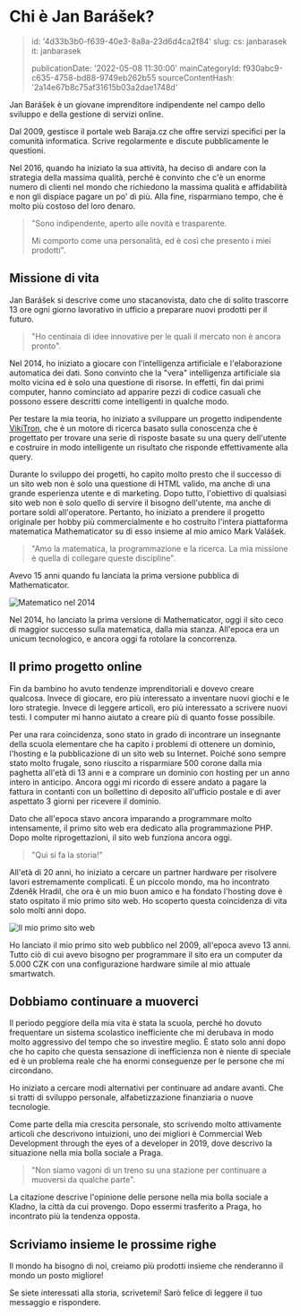 Chi è Jan Barášek?
==================

> id: '4d33b3b0-f639-40e3-8a8a-23d6d4ca2f84'
> slug:
> 	cs: janbarasek
> 	it: janbarasek
>
> publicationDate: '2022-05-08 11:30:00'
> mainCategoryId: f930abc9-c635-4758-bd88-9749eb262b55
> sourceContentHash: '2a14e67b8c75af31615b03a2dae1748d'

Jan Barášek è un giovane imprenditore indipendente nel campo dello sviluppo e della gestione di servizi online.

Dal 2009, gestisce il portale web Baraja.cz che offre servizi specifici per la comunità informatica. Scrive regolarmente e discute pubblicamente le questioni.

Nel 2016, quando ha iniziato la sua attività, ha deciso di andare con la strategia della massima qualità, perché è convinto che c'è un enorme numero di clienti nel mondo che richiedono la massima qualità e affidabilità e non gli dispiace pagare un po' di più. Alla fine, risparmiano tempo, che è molto più costoso del loro denaro.

> "Sono indipendente, aperto alle novità e trasparente.
>
> Mi comporto come una personalità, ed è così che presento i miei prodotti".

Missione di vita
---------------

Jan Barášek si descrive come uno stacanovista, dato che di solito trascorre 13 ore ogni giorno lavorativo in ufficio a preparare nuovi prodotti per il futuro.

> "Ho centinaia di idee innovative per le quali il mercato non è ancora pronto".

Nel 2014, ho iniziato a giocare con l'intelligenza artificiale e l'elaborazione automatica dei dati. Sono convinto che la "vera" intelligenza artificiale sia molto vicina ed è solo una questione di risorse. In effetti, fin dai primi computer, hanno cominciato ad apparire pezzi di codice casuali che possono essere descritti come intelligenti in qualche modo.

Per testare la mia teoria, ho iniziato a sviluppare un progetto indipendente [VikiTron](https://vikitron.com), che è un motore di ricerca basato sulla conoscenza che è progettato per trovare una serie di risposte basate su una query dell'utente e costruire in modo intelligente un risultato che risponde effettivamente alla query.

Durante lo sviluppo dei progetti, ho capito molto presto che il successo di un sito web non è solo una questione di HTML valido, ma anche di una grande esperienza utente e di marketing. Dopo tutto, l'obiettivo di qualsiasi sito web non è solo quello di servire il bisogno dell'utente, ma anche di portare soldi all'operatore. Pertanto, ho iniziato a prendere il progetto originale per hobby più commercialmente e ho costruito l'intera piattaforma matematica Mathematicator su di esso insieme al mio amico Mark Valášek.

> "Amo la matematica, la programmazione e la ricerca. La mia missione è quella di collegare queste discipline".

Avevo 15 anni quando fu lanciata la prima versione pubblica di Mathematicator.

<img src="https://baraja.cz/content/about/mathematicator-2014.jpg" alt="Matematico nel 2014" class="w-100 mb-3">

Nel 2014, ho lanciato la prima versione di Mathematicator, oggi il sito ceco di maggior successo sulla matematica, dalla mia stanza. All'epoca era un unicum tecnologico, e ancora oggi fa rotolare la concorrenza.

Il primo progetto online
--------------------

Fin da bambino ho avuto tendenze imprenditoriali e dovevo creare qualcosa. Invece di giocare, ero più interessato a inventare nuovi giochi e le loro strategie. Invece di leggere articoli, ero più interessato a scrivere nuovi testi. I computer mi hanno aiutato a creare più di quanto fosse possibile.

Per una rara coincidenza, sono stato in grado di incontrare un insegnante della scuola elementare che ha capito i problemi di ottenere un dominio, l'hosting e la pubblicazione di un sito web su Internet. Poiché sono sempre stato molto frugale, sono riuscito a risparmiare 500 corone dalla mia paghetta all'età di 13 anni e a comprare un dominio con hosting per un anno intero in anticipo. Ancora oggi mi ricordo di essere andato a pagare la fattura in contanti con un bollettino di deposito all'ufficio postale e di aver aspettato 3 giorni per ricevere il dominio.

Dato che all'epoca stavo ancora imparando a programmare molto intensamente, il primo sito web era dedicato alla programmazione PHP. Dopo molte riprogettazioni, il sito web funziona ancora oggi.

> "Qui si fa la storia!"

All'età di 20 anni, ho iniziato a cercare un partner hardware per risolvere lavori estremamente complicati. È un piccolo mondo, ma ho incontrato Zdeněk Hradil, che ora è un mio buon amico e ha fondato l'hosting dove è stato ospitato il mio primo sito web. Ho scoperto questa coincidenza di vita solo molti anni dopo.

<img src="https://baraja.cz/content/about/prvni-web.jpg" alt="Il mio primo sito web" class="w-100 mb-3">

Ho lanciato il mio primo sito web pubblico nel 2009, all'epoca avevo 13 anni. Tutto ciò di cui avevo bisogno per programmare il sito era un computer da 5.000 CZK con una configurazione hardware simile al mio attuale smartwatch.

Dobbiamo continuare a muoverci
------------------------

Il periodo peggiore della mia vita è stata la scuola, perché ho dovuto frequentare un sistema scolastico inefficiente che mi derubava in modo molto aggressivo del tempo che so investire meglio. È stato solo anni dopo che ho capito che questa sensazione di inefficienza non è niente di speciale ed è un problema reale che ha enormi conseguenze per le persone che mi circondano.

Ho iniziato a cercare modi alternativi per continuare ad andare avanti. Che si tratti di sviluppo personale, alfabetizzazione finanziaria o nuove tecnologie.

Come parte della mia crescita personale, sto scrivendo molto attivamente articoli che descrivono intuizioni, uno dei migliori è Commercial Web Development through the eyes of a developer in 2019, dove descrivo la situazione nella mia bolla sociale a Praga.

> "Non siamo vagoni di un treno su una stazione per continuare a muoversi da qualche parte".

La citazione descrive l'opinione delle persone nella mia bolla sociale a Kladno, la città da cui provengo. Dopo essermi trasferito a Praga, ho incontrato più la tendenza opposta.

Scriviamo insieme le prossime righe
--------------------------------

Il mondo ha bisogno di noi, creiamo più prodotti insieme che renderanno il mondo un posto migliore!

Se siete interessati alla storia, scrivetemi! Sarò felice di leggere il tuo messaggio e rispondere.
